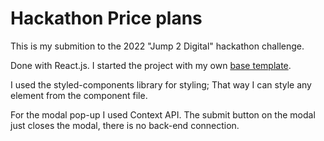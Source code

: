 # Hackathon Price plans

This is my submition to the 2022 "Jump 2 Digital" hackathon challenge.

Done with React.js. I started the project with my own [base template](https://www.npmjs.com/package/@ptiry02/cra-template-base-template).

I used the styled-components library for styling; That way I can style any element from the component file.

For the modal pop-up I used Context API. The submit button on the modal just closes the modal, there is no back-end connection.
